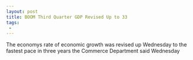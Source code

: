 ```yaml
---
layout: post
title: BOOM Third Quarter GDP Revised Up to 33
tags:
 -
---
```

The economys rate of economic growth was revised up Wednesday to the fastest pace in three years the Commerce Department said Wednesday
